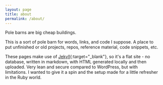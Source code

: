 ```yaml
---
layout: page
title: about
permalink: /about/
---
```


Pole barns are big cheap buildings.

This is a sort of pole barn for words, links, and code I suppose. A place to put unfinished or old projects, repos, reference material, code snippets, etc. 

These pages make use of [Jekyll](https://jekyllrb.com/){:target="_blank"}, so it's a flat site -  no database, written in markdown, with HTML generated locally and then uploaded. Very lean and secure compared to WordPress, but with limitations. I wanted to give it a spin and the setup made for a little refresher in the Ruby world. 

